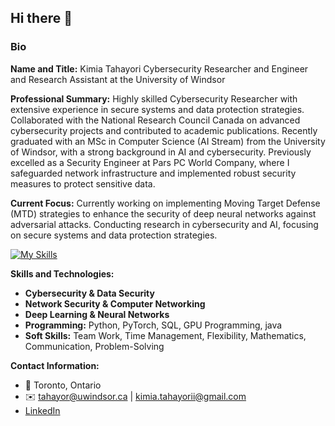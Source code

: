 ## Hi there 👋

### Bio

**Name and Title:**
Kimia Tahayori
Cybersecurity Researcher and Engineer and Research Assistant at the University of Windsor

**Professional Summary:**
Highly skilled Cybersecurity Researcher with extensive experience in secure systems and data protection strategies. Collaborated with the National Research Council Canada on advanced cybersecurity projects and contributed to academic publications. Recently graduated with an MSc in Computer Science (AI Stream) from the University of Windsor, with a strong background in AI and cybersecurity. Previously excelled as a Security Engineer at Pars PC World Company, where I safeguarded network infrastructure and implemented robust security measures to protect sensitive data.

**Current Focus:**
Currently working on implementing Moving Target Defense (MTD) strategies to enhance the security of deep neural networks against adversarial attacks. Conducting research in cybersecurity and AI, focusing on secure systems and data protection strategies.

[![My Skills](https://skillicons.dev/icons?i=js,python,java,mysql,latex,ps,pycharm,pytorch,sklearn,vscode,windows,linux,tensorflow,git)](https://skillicons.dev)


**Skills and Technologies:**
- **Cybersecurity & Data Security**
- **Network Security & Computer Networking**
- **Deep Learning & Neural Networks**
- **Programming:** Python, PyTorch, SQL, GPU Programming, java
- **Soft Skills:** Team Work, Time Management, Flexibility, Mathematics, Communication, Problem-Solving

**Contact Information:**
- 📍 Toronto, Ontario
- ✉️ tahayor@uwindsor.ca | kimia.tahayorii@gmail.com
- [LinkedIn](https://www.linkedin.com/in/kimia-tahayori/)


